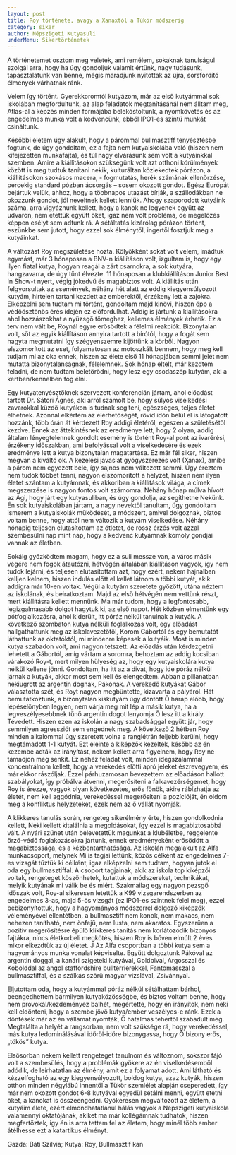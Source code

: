 ```yaml
---
layout: post
title: Roy története, avagy a Xanaxtól a Tükör módszerig
category: siker
author: Népszigeti Kutyasuli
underMenu: Sikertörténetek
---
```

A történetemet osztom meg veletek, ami remélem, sokaknak tanulságul szolgál arra, hogy ha úgy gondoljuk valamit értünk, nagy tudásunk, tapasztalatunk van benne, mégis maradjunk nyitottak az újra, sorsfordító élmények várhatnak ránk.

<!--more-->

Velem így történt. Gyerekkoromtól kutyázom, már az első kutyámmal sok iskolában megfordultunk, az alap feladatok megtanításánál nem álltam meg, Atlas-al a képzés minden formájába belekóstoltunk, a nyomkövetés és az engedelmes munka volt a kedvencünk, ebből IPO1-es szintű munkát csináltunk.

Későbbi életem úgy alakult, hogy a párommal bullmasztiff tenyésztésbe fogtunk, de úgy gondoltam, ez a fajta nem kutyaiskolába való (hiszen nem kifejezetten munkafajta), és túl nagy elvárásunk sem volt a kutyáinkkal szemben. Amire a kiállításokon szükségünk volt azt otthoni körülmények között is meg tudtuk tanítani nekik, kulturáltan közlekedtek pórázon, a kiállításokon szokásos macera, - fogmutatás, herék számának ellenőrzése, percekig standard pózban ácsorgás – sosem okozott gondot. Egész Európát bejártuk velük, ahhoz, hogy a többnapos utazást bírják, a szállodákban ne okozzunk gondot, jól neveltnek kellett lenniük. Ahogy szaporodott kutyáink száma, arra vigyáznunk kellett, hogy a kanok ne legyenek együtt az udvaron, nem etettük együtt őket, igaz nem volt probléma, de megelőzés képpen esélyt sem adtunk rá. A sétáltatás kizárólag pórázon történt, eszünkbe sem jutott, hogy ezzel sok élménytől, ingertől fosztjuk meg a kutyáinkat.

A változást Roy megszületése hozta. Kölyökként sokat volt velem, imádtuk egymást, már 3 hónaposan a BNV-n kiállításon volt, izgultam is, hogy egy ilyen fiatal kutya, hogyan reagál a zárt csarnokra, a sok kutyára, hangzavarra, de úgy tűnt élvezte. 11 hónaposan a klubkiállításon Junior Best In Show-t nyert, végig jókedvű és magabiztos volt. A kiállítás után felgyorsultak az események, néhány hét alatt az eddig kiegyensúlyozott kutyám, hirtelen tartani kezdett az emberektől, érzékeny lett a zajokra. Elképzelni sem tudtam mi történt, gondoltam majd kinövi, hiszen épp a védőösztönös érés idején ez előfordulhat. Addig is jártunk a kiállításokra ahol hozzászokhat a nyüzsgő tömeghez, kellemes élmények érhetik. Ez a terv nem vált be, Roynál egyre erősödtek a félelmi reakciók. Bizonytalan volt, sőt az egyik kiállításon annyira tartott a bírótól, hogy a fogát sem hagyta megmutatni így szégyenszemre kijöttünk a körből. Nagyon elszomorított az eset, folyamatosan az motoszkált bennem, hogy meg kell tudjam mi az oka ennek, hiszen az élete első 11 hónapjában semmi jelét nem mutatta bizonytalanságnak, félelemnek. Sok hónap eltelt, már kezdtem feladni, de nem tudtam beletörődni, hogy lesz egy csodaszép kutyám, aki a kertben/kennelben fog élni.

Egy kutyatenyésztőknek szervezett konferencián jártam, ahol előadást tartott Dr. Sátori Ágnes, aki arról számolt be, hogy súlyos viselkedési zavarokkal küzdő kutyákon is tudnak segíteni, egészséges, teljes életet élhetnek. Azonnal elkértem az elérhetőségét, rövid időn belül el is látogatott hozzánk, több órán át kérdezett Roy addigi életéről, egészen a születésétől kezdve. Ennek az áttekintésnek az eredménye lett, hogy 2 olyan, addig általam lényegtelennek gondolt esemény is történt Roy-al pont az ivarérési, érzékeny időszakban, ami befolyással volt a viselkedésére és ezek eredménye lett a kutya bizonytalan magatartása. Ez már fél siker, hiszen megvan a kiváltó ok. A kezelési javaslat gyógyszerezés volt (Xanax), amibe a párom nem egyezett bele, így sajnos nem változott semmi. Úgy éreztem nem tudok többet tenni, nagyon elszomorított a helyzet, hiszen nem ilyen életet szántam a kutyámnak, és akkoriban a kiállítások világa, a címek megszerzése is nagyon fontos volt számomra. Néhány hónap múlva hívott az Ági, hogy járt egy kutyasuliban, és úgy gondolja, az segíthetne Nekünk. Én sok kutyaiskolában jártam, a nagy nevektől tanultam, úgy gondoltam ismerem a kutyaiskolák működését, a módszert, amivel dolgoznak, biztos voltam benne, hogy attól nem változik a kutyám viselkedése. Néhány hónapig teljesen elutasítottam az ötletet, de rossz érzés volt azzal szembesülni nap mint nap, hogy a kedvenc kutyámnak komoly gondjai vannak az életben.

Sokáig győzködtem magam, hogy ez a suli messze van, a város másik végére nem fogok átautózni, hétvégén általában kiállításon vagyok, így nem tudok lejárni, és teljesen elutasítottam azt, hogy ezért, nekem hajnalban kelljen kelnem, hiszen indulás előtt el kellet látnom a többi kutyát, akik addigra már 10-en voltak.
Végül a kutyám szeretete győzött, utána néztem az iskolának, és beiratkoztam. Majd az első hétvégén nem vettünk részt, mert kiállításra kellett mennünk. Ma már tudom, hogy a legfontosabb, legizgalmasabb dolgot hagytuk ki, az első napot. Hét közben elmentünk egy pótfoglalkozásra, ahol kiderült, itt póráz nélkül tanulnak a kutyák. A következő szombaton kutya nélküli foglalkozás volt, egy előadást hallgathattunk meg az iskolavezetőtől, Korom Gábortól és egy bemutatót láthattunk az oktatóktól, mi mindenre képesek a kutyáik. Most is minden kutya szabadon volt, ami nagyon tetszett. Az előadás után kérdezgetni lehetett a Gábortól, amíg vártam a soromra, behoztam az addig kocsiban várakozó Roy-t, mert milyen hülyeség az, hogy egy kutyaiskolára kutya nélkül kellene jönni. Gondoltam, ha itt az a divat, hogy ide póráz nélkül járnak a kutyák, akkor most sem kell és elengedtem. Abban a pillanatban nekiugrott az argentin dognak, Pákónak. A verekedő kutyákat Gábor választotta szét, és Royt nagyon megbüntette, kizavarta a pályáról. Hát bemutatkoztunk, a bizonytalan kiskutyám úgy döntött Ő harap előbb, hogy lépéselőnyben legyen, nem várja meg mit lép a másik kutya, ha a legveszélyesebbnek tűnő argentin dogot lenyomja Ő lesz itt a király. Tévedett. Hiszen ezen az iskolán a nagy szabadsággal együtt jár, hogy semmilyen agressziót sem engednek meg.
A következő 2 hétben Roy minden alkalommal úgy szeretett volna a ranglétrán feljebb kerülni, hogy megtámadott 1-1 kutyát. Ezt eleinte a kiképzők kezelték, később az én kezembe adták az irányítást, nekem kellett arra figyelnem, hogy Roy ne támadjon meg senkit. Ez nehéz feladat volt, minden idegszálammal koncentrálnom kellett, hogy a verekedés előtti apró jeleket észrevegyem, és már ekkor rászóljak. Ezzel párhuzamosan bevezettem az előadáson hallott szabályokat, így próbálva átvenni, megerősíteni a falkavezérségemet, hogy Roy is érezze, vagyok olyan következetes, erős főnök, akire rábízhatja az életét, nem kell aggódnia, verekedéssel megerősíteni a pozícióját, én oldom meg a konfliktus helyzeteket, ezek nem az ő vállát nyomják.

A klikkeres tanulás során, rengeteg sikerélmény érte, hiszen gondolkodnia kellett, Neki kellett kitalálnia a megoldásokat, így ezzel is magabiztosabbá vált.
A nyári szünet után belevetettük magunkat a klubéletbe, reggelente őrző-védő foglakozásokra jártunk, ennek eredményeként erősödött a magabiztossága, és a kézbentarthatósága.
Az iskolán megalakult az Alfa munkacsoport, melynek Mi is tagjai lettünk, közös célként az engedelmes 7-es vizsgát tűztük ki célként, igaz elképzelni sem tudtam, hogyan jutok el oda egy bullmasztiffal. A csoport tagjainak, akik az iskola top kiképzői voltak, rengeteget köszönhetek, kutattuk a módszereket, technikákat, melyik kutyának mi válik be és miért. Szakmailag egy nagyon pezsgő időszak volt, Roy-al sikeresen letettük a K99 vizsgarendszerben az engedelmes 3-as, majd 5-ös vizsgát (ez IPO1-es szintnek felel meg), ezzel bebizonyítottuk, hogy a hagyományos módszerrel dolgozó kiképzők véleményével ellentétben, a bullmasztiff nem konok, nem makacs, nem nehezen tanítható, nem önfejű, nem lusta, nem akaratos. Egyszerűen a pozitív megerősítésre épülő klikkeres tanítás nem korlátozódik bizonyos fajtákra, nincs életkorbeli megkötés, hiszen Roy is bőven elmúlt 2 éves mikor elkezdtük az új életet. J
Az Alfa csoportban a többi kutya sem a hagyományos munka vonalat képviselte. Együtt dolgoztunk Pákóval az argentin doggal, a kanári szigeteki kutyával, Goldbival, Argosszal és Kobolddal az angol staffordshire bullterrierekkel, Fantomasszal a bullmasztiffal, és a szálkás szőrű magyar vizslával, Zsivánnyal.

Eljutottam oda, hogy a kutyámmal póráz nélkül sétálhattam bárhol, beengedhettem bármilyen kutyaközösségbe, és biztos voltam benne, hogy nem provokál/kezdeményez balhét, megértette, hogy én irányítok, nem neki kell eldönteni, hogy a szembe jövő kutya/ember veszélyes-e ránk. Ezek a döntések már az én vállamat nyomták, Ő hatalmas tehertől szabadult meg. Megtalálta a helyét a rangsorban, nem volt szüksége rá, hogy verekedéssel, más kutya ledominálásával időről-időre bizonygassa, hogy Ő bizony erős, „tökös” kutya.

Elsősorban nekem kellett rengeteget tanulnom és változnom, sokszor fájó volt a szembesülés, hogy a problémák gyökere az én viselkedésemből adódik, de leírhatatlan az élmény, amit ez a folyamat adott. Ami látható és kézzelfogható az egy kiegyensúlyozott, boldog kutya, azaz kutyák, hiszen otthon minden négylábú innentől a Tükör szemlélet alapján cseperedett, így már nem okozott gondot 6-8 kutyával egyedül sétálni menni, együtt etetni őket, a kanokat is összeengedni. Gyökeresen megváltozott az életem, a kutyáim élete, ezért elmondhatatlanul hálás vagyok a Népszigeti kutyaiskola valamennyi oktatójának, akiket ma már kollégámnak tudhatok, hiszen megfertőztek, így én is arra tettem fel az életem, hogy minél több ember átélhesse ezt a katartikus élményt.
 
Gazda: Báti Szilvia; Kutya: Roy, Bullmasztif kan